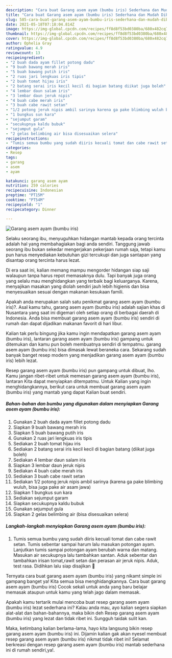 ```yaml
---
description: "Cara buat Garang asem ayam (bumbu iris) Sederhana dan Mudah Dibuat"
title: "Cara buat Garang asem ayam (bumbu iris) Sederhana dan Mudah Dibuat"
slug: 585-cara-buat-garang-asem-ayam-bumbu-iris-sederhana-dan-mudah-dibuat
date: 2021-05-18T07:18:04.814Z
image: https://img-global.cpcdn.com/recipes/ff8d8f53bd0380ba/680x482cq70/garang-asem-ayam-bumbu-iris-foto-resep-utama.jpg
thumbnail: https://img-global.cpcdn.com/recipes/ff8d8f53bd0380ba/680x482cq70/garang-asem-ayam-bumbu-iris-foto-resep-utama.jpg
cover: https://img-global.cpcdn.com/recipes/ff8d8f53bd0380ba/680x482cq70/garang-asem-ayam-bumbu-iris-foto-resep-utama.jpg
author: Ophelia Gray
ratingvalue: 4.9
reviewcount: 13
recipeingredient:
- "2 buah dada ayam fillet potong dadu"
- "9 buah bawang merah iris"
- "5 buah bawang putih iris"
- "2 ruas jari lengkuas iris tipis"
- "2 buah tomat hijau iris"
- "2 batang serai iris kecil kecil di bagian batang diikat juga boleh"
- "4 lembar daun salam iris"
- "3 lembar daun jeruk nipis"
- "4 buah cabe merah iris"
- "3 buah cabe rawit setan"
- "1/2 potong jeruk nipis ambil sarinya karena ga pake blimbing wuluh bisa juga pake air asam jawa"
- "1 bungkus sun kara"
- "sejumput garam"
- "secukupnya kaldu bubuk"
- "sejumput gula"
- "2 gelas belimbing air bisa disesuaikan selera"
recipeinstructions:
- "Tumis semua bumbu yang sudah diiris kecuali tomat dan cabe rawit setan. Tumis sebentar sampai harum lalu masukan potongan ayam. Lanjutkan tumis sampai potongan ayam berubah warna dan matang. Masukan air secukupnya lalu tambahkan santan. Aduk sebentar dan tambahkan irisan tomat,rawit setan dan perasan air jeruk nipis. Aduk, test rasa. Didihkan lalu siap disajikan 💝"
categories:
- Resep
tags:
- garang
- asem
- ayam

katakunci: garang asem ayam 
nutrition: 259 calories
recipecuisine: Indonesian
preptime: "PT15M"
cooktime: "PT54M"
recipeyield: "1"
recipecategory: Dinner

---
```



![Garang asem ayam (bumbu iris)](https://img-global.cpcdn.com/recipes/ff8d8f53bd0380ba/680x482cq70/garang-asem-ayam-bumbu-iris-foto-resep-utama.jpg)

Selaku seorang ibu, menyuguhkan hidangan mantab kepada orang tercinta adalah hal yang membahagiakan bagi anda sendiri. Tanggung jawab seorang ibu bukan sekedar mengerjakan pekerjaan rumah saja, tetapi kamu pun harus menyediakan kebutuhan gizi tercukupi dan juga santapan yang disantap orang tercinta harus lezat.

Di era  saat ini, kalian memang mampu mengorder hidangan siap saji walaupun tanpa harus repot memasaknya dulu. Tapi banyak juga orang yang selalu mau menghidangkan yang terbaik bagi keluarganya. Karena, menyajikan masakan yang diolah sendiri jauh lebih higienis dan bisa menyesuaikan sesuai dengan makanan kesukaan famili. 



Apakah anda merupakan salah satu penikmat garang asem ayam (bumbu iris)?. Asal kamu tahu, garang asem ayam (bumbu iris) adalah sajian khas di Nusantara yang saat ini digemari oleh setiap orang di berbagai daerah di Indonesia. Anda bisa membuat garang asem ayam (bumbu iris) sendiri di rumah dan dapat dijadikan makanan favorit di hari libur.

Kalian tak perlu bingung jika kamu ingin mendapatkan garang asem ayam (bumbu iris), lantaran garang asem ayam (bumbu iris) gampang untuk ditemukan dan kamu pun boleh membuatnya sendiri di tempatmu. garang asem ayam (bumbu iris) bisa dimasak lewat beraneka cara. Sekarang sudah banyak banget resep modern yang menjadikan garang asem ayam (bumbu iris) lebih lezat.

Resep garang asem ayam (bumbu iris) pun gampang untuk dibuat, lho. Kamu jangan ribet-ribet untuk memesan garang asem ayam (bumbu iris), lantaran Kita dapat menyiapkan ditempatmu. Untuk Kalian yang ingin menghidangkannya, berikut cara untuk membuat garang asem ayam (bumbu iris) yang mantab yang dapat Kalian buat sendiri.

<!--inarticleads1-->

##### Bahan-bahan dan bumbu yang digunakan dalam menyiapkan Garang asem ayam (bumbu iris):

1. Gunakan 2 buah dada ayam fillet potong dadu
1. Siapkan 9 buah bawang merah iris
1. Siapkan 5 buah bawang putih iris
1. Gunakan 2 ruas jari lengkuas iris tipis
1. Sediakan 2 buah tomat hijau iris
1. Sediakan 2 batang serai iris kecil kecil di bagian batang (diikat juga boleh)
1. Sediakan 4 lembar daun salam iris
1. Siapkan 3 lembar daun jeruk nipis
1. Sediakan 4 buah cabe merah iris
1. Sediakan 3 buah cabe rawit setan
1. Sediakan 1/2 potong jeruk nipis ambil sarinya (karena ga pake blimbing wuluh, bisa juga pake air asam jawa)
1. Siapkan 1 bungkus sun kara
1. Sediakan sejumput garam
1. Siapkan secukupnya kaldu bubuk
1. Gunakan sejumput gula
1. Siapkan 2 gelas belimbing air (bisa disesuaikan selera)




<!--inarticleads2-->

##### Langkah-langkah menyiapkan Garang asem ayam (bumbu iris):

1. Tumis semua bumbu yang sudah diiris kecuali tomat dan cabe rawit setan. Tumis sebentar sampai harum lalu masukan potongan ayam. Lanjutkan tumis sampai potongan ayam berubah warna dan matang. Masukan air secukupnya lalu tambahkan santan. Aduk sebentar dan tambahkan irisan tomat,rawit setan dan perasan air jeruk nipis. Aduk, test rasa. Didihkan lalu siap disajikan 💝




Ternyata cara buat garang asem ayam (bumbu iris) yang nikamt simple ini gampang banget ya! Kita semua bisa menghidangkannya. Cara buat garang asem ayam (bumbu iris) Cocok sekali untuk anda yang baru belajar memasak ataupun untuk kamu yang telah jago dalam memasak.

Apakah kamu tertarik mulai mencoba buat resep garang asem ayam (bumbu iris) lezat sederhana ini? Kalau anda mau, ayo kalian segera siapkan alat-alat dan bahan-bahannya, maka bikin deh Resep garang asem ayam (bumbu iris) yang lezat dan tidak ribet ini. Sungguh taidak sulit kan. 

Maka, ketimbang kalian berlama-lama, hayo kita langsung bikin resep garang asem ayam (bumbu iris) ini. Dijamin kalian gak akan nyesel membuat resep garang asem ayam (bumbu iris) nikmat tidak ribet ini! Selamat berkreasi dengan resep garang asem ayam (bumbu iris) mantab sederhana ini di rumah sendiri,ya!.

